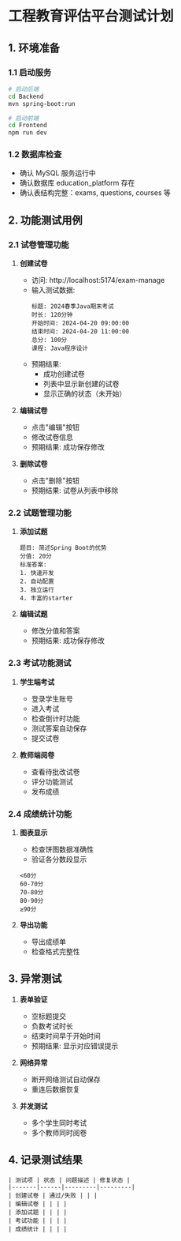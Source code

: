 # 工程教育评估平台测试计划

## 1. 环境准备
### 1.1 启动服务
```bash
# 启动后端
cd Backend
mvn spring-boot:run

# 启动前端
cd Frontend
npm run dev
```

### 1.2 数据库检查
- 确认 MySQL 服务运行中
- 确认数据库 education_platform 存在
- 确认表结构完整：exams, questions, courses 等

## 2. 功能测试用例

### 2.1 试卷管理功能
1. **创建试卷**
   - 访问: http://localhost:5174/exam-manage
   - 输入测试数据:
     ```
     标题: 2024春季Java期末考试
     时长: 120分钟
     开始时间: 2024-04-20 09:00:00
     结束时间: 2024-04-20 11:00:00
     总分: 100分
     课程: Java程序设计
     ```
   - 预期结果: 
     * 成功创建试卷
     * 列表中显示新创建的试卷
     * 显示正确的状态（未开始）

2. **编辑试卷**
   - 点击"编辑"按钮
   - 修改试卷信息
   - 预期结果: 成功保存修改

3. **删除试卷**
   - 点击"删除"按钮
   - 预期结果: 试卷从列表中移除

### 2.2 试题管理功能
1. **添加试题**
   ```
   题目: 简述Spring Boot的优势
   分值: 20分
   标准答案: 
   1. 快速开发
   2. 自动配置
   3. 独立运行
   4. 丰富的starter
   ```

2. **编辑试题**
   - 修改分值和答案
   - 预期结果: 成功保存修改

### 2.3 考试功能测试
1. **学生端考试**
   - 登录学生账号
   - 进入考试
   - 检查倒计时功能
   - 测试答案自动保存
   - 提交试卷

2. **教师端阅卷**
   - 查看待批改试卷
   - 评分功能测试
   - 发布成绩

### 2.4 成绩统计功能
1. **图表显示**
   - 检查饼图数据准确性
   - 验证各分数段显示
   ```
   <60分
   60-70分
   70-80分
   80-90分
   ≥90分
   ```

2. **导出功能**
   - 导出成绩单
   - 检查格式完整性

## 3. 异常测试
1. **表单验证**
   - 空标题提交
   - 负数考试时长
   - 结束时间早于开始时间
   - 预期结果: 显示对应错误提示

2. **网络异常**
   - 断开网络测试自动保存
   - 重连后数据恢复

3. **并发测试**
   - 多个学生同时考试
   - 多个教师同时阅卷

## 4. 记录测试结果
```
| 测试项 | 状态 | 问题描述 | 修复状态 |
|-------|------|---------|---------|
| 创建试卷 | 通过/失败 | | |
| 编辑试卷 | | | |
| 添加试题 | | | |
| 考试功能 | | | |
| 成绩统计 | | | |
```
